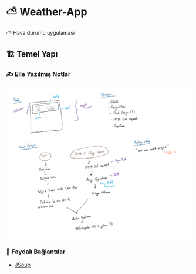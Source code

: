 # ⛅ Weather-App

⛅ Hava durumu uygulaması

## 🏗️ Temel Yapı

### ✍ Elle Yazılmış Notlar

![](res/hand_written.png)

### 🔗 Faydalı Bağlantılar

- [JSoup](https://medium.com/@ssaurel/learn-to-parse-html-pages-on-android-with-jsoup-2a9b0da0096f)
